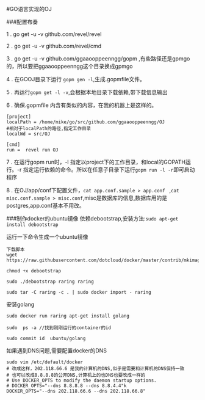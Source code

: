 #GO语言实现的OJ

###配置布奏

1  . go get -u -v github.com/revel/revel

2  . go get -u -v github.com/revel/cmd

3  . go get -u -v github.com/ggaaooppeenngg/gopm ,有些路径还是gpmgo的，所以要把ggaaooppeenngg这个目录换成gpmgo

4  . 在GOOJ目录下运行 `gopm gen -l`,生成.gopmfile文件。


5  . 再运行`gopm get -l -v`,会根据本地目录下载依赖,带下载信息输出

6  . 确保.gopmfile 内含有类似的内容，在我的机器上是这样的。

```
[project]
localPath = /home/mike/go/src/github.com/ggaaooppeenngg/OJ
#相对于localPath的路径,指定工作目录
localWd = src/OJ

[cmd]
run =  revel run OJ
```

7  . 在运行gopm run时，-l 指定以project下的工作目录，和local的GOPATH运行。-r 指定运行依赖的命令。所以在任意子目录下运行`gopm run -l -r`即可启动程序

8  . 在OJ/app/conf下配置文件，`cat app.conf.sample > app.conf ` ,`cat misc.conf.sample > misc.conf`,misc是数据库的信息,数据库用的是postgres,app.conf基本不用改。

###制作docker的ubuntu镜像
依赖debootstrap,安装方法:`sudo apt-get install debootstrap`

运行一下命令生成一个ubuntu镜像
```
下载脚本
wget https://raw.githubusercontent.com/dotcloud/docker/master/contrib/mkimage/debootstrap

chmod +x debootstrap

sudo ./debootstrap raring raring 

sudo tar -C raring -c . | sudo docker import - raring

```
安装golang
```
sudo docker run raring apt-get install golang

sudo  ps -a //找到刚刚运行的container的id

sudo commit id  ubuntu/golang

```
如果遇到DNS问题,需要配置docker的DNS
```
sudo vim /etc/default/docker
# 改成这样，202.118.66.6 是我的计算机的DNS,似乎是需要和计算机的DNS保持一致
# 也可以改成8.8.8.8的公开DNS,计算机上的也DNS也要改成一样的
# Use DOCKER_OPTS to modify the daemon startup options.
# DOCKER_OPTS="--dns 8.8.8.8 --dns 8.8.4.4"k
DOCKER_OPTS="--dns 202.118.66.6 --dns 202.118.66.8"

```
